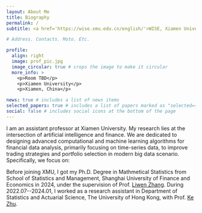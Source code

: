 ```yaml
---
layout: About Me
title: Biography
permalink: /
subtitle: <a href='https://wise.xmu.edu.cn/english/'>WISE, Xiamen University</a>.

# Address. Contacts. Moto. Etc.

profile:
  align: right
  image: prof_pic.jpg
  image_circular: true # crops the image to make it circular
  more_info: >
    <p>Room TBD</p>
    <p>Xiamen University</p>
    <p>Xiamen, China</p>

news: true # includes a list of news items
selected_papers: true # includes a list of papers marked as "selected={true}"
social: false # includes social icons at the bottom of the page
---
```


I am an assistant professor at Xiamen University. My research lies at the intersection of artificial intelligence and finance. We are dedicated to designing advanced computational and machine learning algorithms for financial data analysis, primarily focusing on time-series data, to improve trading strategies and portfolio selection in modern big data scenario. Specifically, we focus on: 


Before joining XMU, I got my Ph.D. Degree in Mathmetical Statistics from School of Statistics and Management, Shanghai University of Finance and Economics in 2024, under the supervision of Prof. [Liwen Zhang](https://ssm.sufe.edu.cn/ce/6e/c712a118382/page.htm). During 2022.07--2024.01, I worked as a research assistant in Department of Statistics and Actuarial Science, The University of Hong Kong, with Prof. [Ke Zhu](https://mazhuke.w3spaces.com/). 


<!-- I was a postdoctoral research fellow at Stanford University, working with Prof. Lei Xing.


Guanghua School of Management, Peking University in 2023, under the supervision of Prof. Hansheng Wang. 


I obtained my Ph.D. degree in SHUFE, The Chinese University of Hong Kong in 2019 and the B.Eng degree in CS, Zhejiang University in 2015. -->

<!-- 1) developing multimodal learning algorithms (e.g., multimodal foundation model) to integrate multi-scale biomedical data for disease prevention, diagnosis, prognosis, and treatment design; 2) building real-world learning systems to learn generalizable, trustworthy, and fair representations from imperfect medical data; and 3) developing causality-driven learning algorithms to improve their interpretability and safety for healthcare problems. -->

<!-- I was a postdoctoral research fellow at Stanford University, working with Prof. Lei Xing. -->


<!-- Write your biography here. Tell the world about yourself. Link to your favorite [subreddit](http://reddit.com). You can put a picture in, too. The code is already in, just name your picture `prof_pic.jpg` and put it in the `img/` folder.

Put your address / P.O. box / other info right below your picture. You can also disable any of these elements by editing `profile` property of the YAML header of your `_pages/about.md`. Edit `_bibliography/papers.bib` and Jekyll will render your [publications page](/al-folio/publications/) automatically.

Link to your social media connections, too. This theme is set up to use [Font Awesome icons](https://fontawesome.com/) and [Academicons](https://jpswalsh.github.io/academicons/), like the ones below. Add your Facebook, Twitter, LinkedIn, Google Scholar, or just disable all of them. -->
